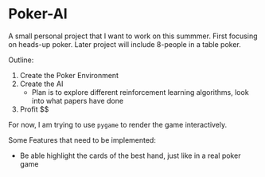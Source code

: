 # Poker-AI
A small personal project that I want to work on this summmer. First focusing on heads-up poker. Later project will include 8-people in a table poker. 

Outline:
1. Create the Poker Environment
2. Create the AI
	- Plan is to explore different reinforcement learning algorithms, look into what papers have done
3. Profit $$

For now, I am trying to use `pygame` to render the game interactively.


Some Features that need to be implemented:
- Be able highlight the cards of the best hand, just like in a real poker game
